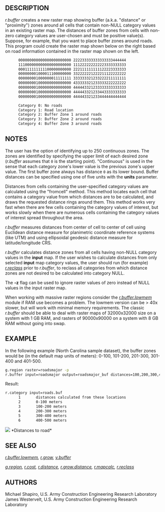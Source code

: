 ## DESCRIPTION

*r.buffer* creates a new raster map showing buffer (a.k.a. "distance" or
"proximity") zones around all cells that contain non-NULL category
values in an existing raster map. The distances of buffer zones from
cells with non-zero category values are user-chosen and must be positive
value(s). Suppose, for example, that you want to place buffer zones
around roads. This program could create the raster map shown below on
the right based on road information contained in the raster map shown on
the left.

```bash
      000000000000000000000000 222233333333333333444444
      111000000000000000000000 111222222222223333333333
      000111111111100000000000 222111111111122223333333
      000000001000011100000000 332222221222211122222222
      000000001000000011111111 333333321233222211111111
      000000001000000000000000 433333321233333222222222
      000000001000000000000000 444443321233333333333333
      000000001000000000000000 444443321233443333333333
      000000001000000000000000 444443321233444444444444

      Category 0: No roads
      Category 1: Road location
      Category 2: Buffer Zone 1 around roads
      Category 3: Buffer Zone 2 around roads
      Category 4: Buffer Zone 3 around roads
```

## NOTES

The user has the option of identifying up to 250 continuous zones. The
zones are identified by specifying the upper limit of each desired zone
(*r.buffer* assumes that `0` is the starting point). "Continuous" is
used in the sense that each category zone's lower value is the previous
zone's upper value. The first buffer zone always has distance `0` as its
lower bound. Buffer distances can be specified using one of five units
with the **units** parameter.

Distances from cells containing the user-specified category values are
calculated using the "fromcell" method. This method locates each cell
that contains a category value from which distances are to be
calculated, and draws the requested distance rings around them. This
method works very fast when there are few cells containing the category
values of interest, but works slowly when there are numerous cells
containing the category values of interest spread throughout the area.

*r.buffer* measures distances from center of cell to center of cell
using Euclidean distance measure for planimetric coordinate reference
systems (like UTM) and using ellipsoidal geodesic distance measure for
latitude/longitude CRS.

*r.buffer* calculates distance zones from all cells having non-NULL
category values in the **input** map. If the user wishes to calculate
distances from only selected **input** map category values, the user
should run (for example) *[r.reclass](r.reclass.md)* prior to
*r.buffer*, to reclass all categories from which distance zones are not
desired to be calculated into category NULL.

The **-z** flag can be used to ignore raster values of zero instead of
NULL values in the input raster map.

When working with massive raster regions consider the
*[r.buffer.lowmem](r.buffer.lowmem.md)* module if RAM use becomes a
problem. The lowmem version can be \> 40x slower, but will work with
minimal memory requirements. The classic *r.buffer* should be able to
deal with raster maps of 32000x32000 size on a system with 1 GB RAM, and
rasters of 90000x90000 on a system with 8 GB RAM without going into
swap.

## EXAMPLE

In the following example (North Carolina sample dataset), the buffer
zones would be (in the default map units of meters): 0-100, 101-200,
201-300, 301-400 and 401-500.

```bash
g.region raster=roadsmajor -p
r.buffer input=roadsmajor output=roadsmajor_buf distances=100,200,300,400,500
```

Result:

```bash
r.category input=roads.buf
      1       distances calculated from these locations
      2       0-100 meters
      3       100-200 meters
      4       200-300 meters
      5       300-400 meters
      6       400-500 meters
```

<img src="r_buffer_road.png" data-border="1" />
*Distances to road*

## SEE ALSO

*[r.buffer.lowmem](r.buffer.lowmem.md), [r.grow](r.grow.md),
[v.buffer](v.buffer.md)*

*[g.region](g.region.md), [r.cost](r.cost.md),
[r.distance](r.distance.md), [r.grow.distance](r.grow.distance.md),
[r.mapcalc](r.mapcalc.md), [r.reclass](r.reclass.md)*

## AUTHORS

Michael Shapiro, U.S. Army Construction Engineering Research
Laboratory
James Westervelt, U.S. Army Construction Engineering Research Laboratory

